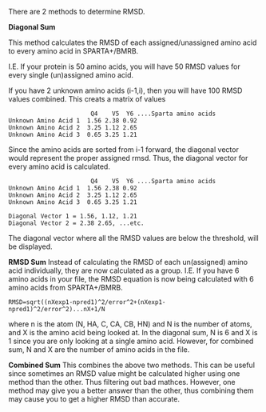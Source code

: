 There are 2 methods to determine RMSD. 

****Diagonal Sum****

This method calculates the RMSD of each assigned/unassigned amino acid to every amino acid in SPARTA+/BMRB. 

I.E. If your protein is 50 amino acids, you will have 50 RMSD values for every single (un)assigned amino acid. 

If you have 2 unknown amino acids (i-1,i), then you will have 100 RMSD values combined. This creats a matrix of values

```
                       Q4    V5  Y6 ....Sparta amino acids  
Unknown Amino Acid 1  1.56 2.38 0.92
Unknown Amino Acid 2  3.25 1.12 2.65
Unknown Amino Acid 3  0.65 3.25 1.21
```
Since the amino acids are sorted from i-1 forward, the diagonal vector would represent the proper assigned rmsd. Thus, the diagonal vector for every amino acid is calculated. 

```
                       Q4    V5  Y6 ....Sparta amino acids  
Unknown Amino Acid 1  1.56 2.38 0.92
Unknown Amino Acid 2  3.25 1.12 2.65
Unknown Amino Acid 3  0.65 3.25 1.21

Diagonal Vector 1 = 1.56, 1.12, 1.21
Diagonal Vector 2 = 2.38 2.65, ...etc. 
```
The diagonal vector where all the RMSD values are below the threshold, will be displayed. 

****RMSD Sum****
Instead of calculating the RMSD of each un(assigned) amino acid individually, they are now calculated as a group. 
I.E. If you have 6 amino acids in your file, the RMSD equation is now being calculated with 6 amino acids from SPARTA+/BMRB. 

```
RMSD=sqrt((nXexp1-npred1)^2/error^2+(nXexp1-npred1)^2/error^2)...nX+1/N
```

where n is the atom (N, HA, C, CA, CB, HN) and N is the number of atoms, and X is the amino acid being looked at. 
In the diagonal sum, N is 6 and X is 1 since you are only looking at a single amino acid. 
However, for combined sum, N and X are the number of amino acids in the file. 

****Combined Sum****
This combines the above two methods. This can be useful since sometimes an RMSD value might be calculated higher using one method than the other. Thus filtering out bad mathces.
However, one method may give you a better answer than the other, thus combining them may cause you to get a higher RMSD than accurate. 
